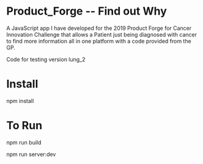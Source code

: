 # Product_Forge -- Find out Why

A JavaScript app I have developed for the 2019 Product Forge for Cancer Innovation Challenge that allows a Patient just being diagnosed with cancer to find more information all in one platform with a code provided from the GP.

Code for testing version lung_2




# Install

npm install

# To Run

npm run build

npm run server:dev

